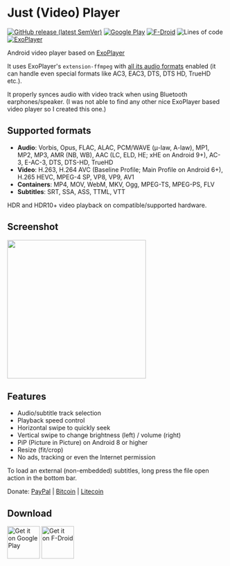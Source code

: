 # Just (Video) Player 

[![GitHub release (latest SemVer)](https://img.shields.io/github/v/release/moneytoo/Player)](https://github.com/moneytoo/Player/releases/latest)
[![Google Play](https://img.shields.io/endpoint?color=green&logoColor=green&url=https%3A%2F%2Fplayshields.herokuapp.com%2Fplay%3Fi%3Dcom.brouken.player%26l%3DGoogle%2520Play%26m%3Dv%24version)](https://play.google.com/store/apps/details?id=com.brouken.player)
[![F-Droid](https://img.shields.io/f-droid/v/com.brouken.player)](https://f-droid.org/packages/com.brouken.player/)
![Lines of code](https://img.shields.io/tokei/lines/github/moneytoo/Player)
[![ExoPlayer](https://img.shields.io/badge/ExoPlayer-v2.12.2-007ec6)](https://github.com/google/ExoPlayer)

Android video player based on [ExoPlayer](https://github.com/google/ExoPlayer)

It uses ExoPlayer's ``extension-ffmpeg`` with [all its audio formats](https://exoplayer.dev/supported-formats.html#ffmpeg-extension) enabled (it can handle even special formats like AC3, EAC3, DTS, DTS HD, TrueHD etc.).

It properly synces audio with video track when using Bluetooth earphones/speaker. (I was not able to find any other nice ExoPlayer based video player so I created this one.)

## Supported formats

 * **Audio**: Vorbis, Opus, FLAC, ALAC, PCM/WAVE (μ-law, A-law), MP1, MP2, MP3, AMR (NB, WB), AAC (LC, ELD, HE; xHE on Android 9+), AC-3, E-AC-3, DTS, DTS-HD, TrueHD
 * **Video**: H.263, H.264 AVC (Baseline Profile; Main Profile on Android 6+), H.265 HEVC, MPEG-4 SP, VP8, VP9, AV1
 * **Containers**: MP4, MOV, WebM, MKV, Ogg, MPEG-TS, MPEG-PS, FLV
 * **Subtitles**: SRT, SSA, ASS, TTML, VTT

HDR and HDR10+ video playback on compatible/supported hardware.

## Screenshot

<img src="https://raw.githubusercontent.com/moneytoo/Player/master/fastlane/metadata/android/en-US/images/phoneScreenshots/1.png" height="320">

## Features

 * Audio/subtitle track selection
 * Playback speed control
 * Horizontal swipe to quickly seek
 * Vertical swipe to change brightness (left) / volume (right)
 * PiP (Picture in Picture) on Android 8 or higher
 * Resize (fit/crop)
 * No ads, tracking or even the Internet permission

To load an external (non-embedded) subtitles, long press the file open action in the bottom bar.

Donate: [PayPal](https://paypal.me/MarcelDopita) | [Bitcoin](bitcoin:BC1Q9U2EZGSNUG995FV0M4VAXA90UJJWLUCP78W4N0) | [Litecoin](litecoin:LLZ3fULGwxbs6W9Vf7gtu1EjZvviCka7zP)

## Download

[<img src="https://play.google.com/intl/en_us/badges/static/images/badges/en_badge_web_generic.png" alt="Get it on Google Play" height="75">](https://play.google.com/store/apps/details?id=com.brouken.player)
[<img src="https://fdroid.gitlab.io/artwork/badge/get-it-on.png" alt="Get it on F-Droid" height="75">](https://f-droid.org/packages/com.brouken.player/)

